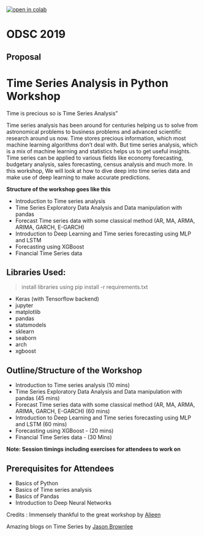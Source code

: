 [![open in colab](https://colab.research.google.com/assets/colab-badge.svg)](https://colab.research.google.com/github/poornagurram/TimeSeriesAnalysis_ODSC_2019/)

# ODSC 2019

## Proposal

# Time Series Analysis in Python Workshop
Time is precious so is Time Series Analysis”

Time series analysis has been around for centuries helping us to solve from astronomical problems to business problems and advanced scientific research around us now. Time stores precious information, which most machine learning algorithms don’t deal with. But time series analysis, which is a mix of machine learning and statistics helps us to get useful insights. Time series can be applied to various fields like economy forecasting, budgetary analysis, sales forecasting, census analysis and much more. In this workshop, We will look at how to dive deep into time series data and make use of deep learning to make accurate predictions.

**Structure of the workshop goes like this**

* Introduction to Time series analysis
* Time Series Exploratory Data Analysis and Data manipulation with pandas
* Forecast Time series data with some classical method (AR, MA, ARMA, ARIMA, GARCH, E-GARCH)
* Introduction to Deep Learning and Time series forecasting using MLP and LSTM
* Forecasting using XGBoost
* Financial Time Series data

## Libraries Used:
> install libraries using pip install -r requirements.txt 

* Keras (with Tensorflow backend)
* jupyter
* matplotlib
* pandas
* statsmodels
* sklearn
* seaborn
* arch
* xgboost

## Outline/Structure of the Workshop

* Introduction to Time series analysis (10 mins)
* Time Series Exploratory Data Analysis and Data manipulation with pandas (45 mins)
* Forecast Time series data with some classical method (AR, MA, ARMA, ARIMA, GARCH, E-GARCH) (60 mins)
* Introduction to Deep Learning and Time series forecasting using MLP and LSTM (60 mins)
* Forecasting using XGBoost - (20 mins)
* Financial Time Series data - (30 Mins)

**Note: Session timings including exercises for attendees to work on**

## Prerequisites for Attendees
* Basics of Python
* Basics of Time series analysis
* Basics of Pandas
* Introduction to Deep Neural Networks

Credits :
Immensely thankful to the great workshop by [Alieen](https://github.com/AileenNielsen/TimeSeriesAnalysisWithPython)

Amazing blogs on Time Series by [Jason Brownlee](https://machinelearningmastery.com/)

